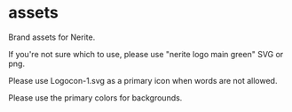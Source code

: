 # assets
Brand assets for Nerite.

If you're not sure which to use, please use "nerite logo main green" SVG or png.

Please use Logocon-1.svg as a primary icon when words are not allowed.

Please use the primary colors for backgrounds.
